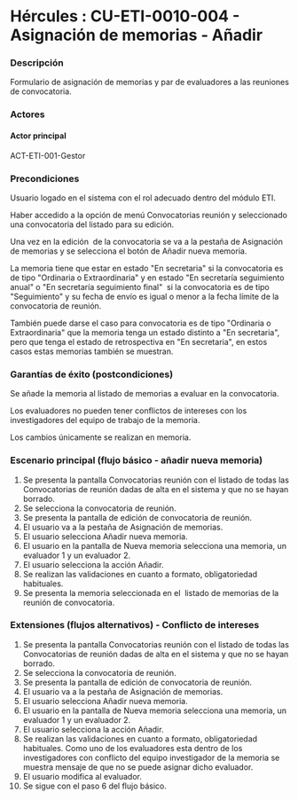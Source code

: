 # Hércules : CU\-ETI\-0010\-004 \- Asignación de memorias \- Añadir



### Descripción

Formulario de asignación de memorias y par de evaluadores a las reuniones de convocatoria.

### Actores

#### Actor principal

ACT\-ETI\-001\-Gestor

### Precondiciones

Usuario logado en el sistema con el rol adecuado dentro del módulo ETI.

Haber accedido a la opción de menú Convocatorias reunión y seleccionado una convocatoria del listado para su edición.

Una vez en la edición  de la convocatoria se va a la pestaña de Asignación de memorias y se selecciona el botón de Añadir nueva memoria.

La memoria tiene que estar en estado "En secretaria" si la convocatoria es de tipo "Ordinaria o Extraordinaria" y en estado "En secretaría seguimiento anual" o "En secretaría seguimiento final"  si la convocatoria es de tipo "Seguimiento" y su fecha de envío es igual o menor a la fecha límite de la convocatoria de reunión.

También puede darse el caso para convocatoria es de tipo "Ordinaria o Extraordinaria" que la memoria tenga un estado distinto a "En secretaria", pero que tenga el estado de retrospectiva en "En secretaria", en estos casos estas memorias también se muestran.

### Garantías de éxito (postcondiciones)

Se añade la memoria al listado de memorias a evaluar en la convocatoria.

Los evaluadores no pueden tener conflictos de intereses con los investigadores del equipo de trabajo de la memoria.

Los cambios únicamente se realizan en memoria.

### Escenario principal (flujo básico \- añadir nueva memoria)

1. Se presenta la pantalla Convocatorias reunión con el listado de todas las Convocatorias de reunión dadas de alta en el sistema y que no se hayan borrado.
2. Se selecciona la convocatoria de reunión.
3. Se presenta la pantalla de edición de convocatoria de reunión.
4. El usuario va a la pestaña de Asignación de memorias.
5. El usuario selecciona Añadir nueva memoria.
6. El usuario en la pantalla de Nueva memoria selecciona una memoria, un evaluador 1 y un evaluador 2\.
7. El usuario selecciona la acción Añadir.
8. Se realizan las validaciones en cuanto a formato, obligatoriedad habituales.
9. Se presenta la memoria seleccionada en el  listado de memorias de la reunión de convocatoria.

### Extensiones (flujos alternativos) \- Conflicto de intereses

1. Se presenta la pantalla Convocatorias reunión con el listado de todas las Convocatorias de reunión dadas de alta en el sistema y que no se hayan borrado.
2. Se selecciona la convocatoria de reunión.
3. Se presenta la pantalla de edición de convocatoria de reunión.
4. El usuario va a la pestaña de Asignación de memorias.
5. El usuario selecciona Añadir nueva memoria.
6. El usuario en la pantalla de Nueva memoria selecciona una memoria, un evaluador 1 y un evaluador 2\.
7. El usuario selecciona la acción Añadir.
8. Se realizan las validaciones en cuanto a formato, obligatoriedad habituales. Como uno de los evaluadores esta dentro de los investigadores con conflicto del equipo investigador de la memoria se muestra mensaje de que no se puede asignar dicho evaluador.
9. El usuario modifica al evaluador.
10. Se sigue con el paso 6 del flujo básico.




